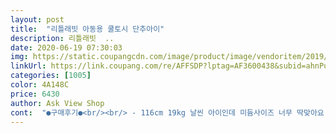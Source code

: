 ```yaml
---
layout: post 
title:  "리틀래빗 아동용 쿨토시 단추아이" 
description: 리틀래빗  ..
date: 2020-06-19 07:30:03 
img: https://static.coupangcdn.com/image/product/image/vendoritem/2019/03/21/3166390922/f2d0c888-5792-4861-9e8c-602ac63741d4.jpg 
linkUrl: https://link.coupang.com/re/AFFSDP?lptag=AF3600438&subid=ahnPublicAsk&pageKey=24138803&itemId=93975749&vendorItemId=3166390922&traceid=V0-113-7ac935be17287083 
categories: [1005] 
color: 4A148C 
price: 6430 
author: Ask View Shop 
cont:  "●구매후기●<br/><br/> - 116cm 19kg 날씬 아이인데 미듐사이즈 너무 딱맞아요.<br/> 신축성이 부족해서.<br/>.<br/> 더 큰 사이즈가 있었음 편히 착용할 수 있을텐데 아쉬워요<br/><br/> - 아이 어린이집에서 농장으로 견학가게되어서 급히 구입했어요.<br/> 로켓배송이라 필요한날 전날에 딱 맞춰 받을 수 있어서 좋았습니다.<br/><br/><br/> - 지퍼백 포장이 깔끔해요.<br/> 뜯는선이 없어서 가위로 잘랐습니다.<br/><br/><br/> - 하얀색에 미키그림이라 디자인이 이옷 저옷 무난하게 어울립니다.<br/><br/>31개월 아이에요 ㅋ s 사이즈 잘 맞아요 ㅋ 91cm 14.<br/>5키로에요 ㅋ<br/>딱 생각했던 대로의 제품<br/>마지막 사진은 제가 팔에 넣어봤는데 들어가다가 중간에서 안올라감... <br/>ㅋㅋㅋ 역시 아이꺼라 ㅋㅋ 어른들 쿨토시는 얇은데 두께감이 조금 있어요 ㅋ 두꺼워고 더울 정도는 아닌거같아요 ㅋ오른다 만큼 신축성이 뛰어나진 않는데 그래도 잘 맞고 좋아요 ㅋ 땀났을때 끼우면 잘 안들어갈듯 ㅋㅋㅋ 뽀송뽀송할 때 하니까 잘 들어가네요 ㅋ<br/>생각보다 짧아보여서 한 번 놀라고<br/>실제로 착용해보고 생각보가 길어서 두번 놀랐음.<br/><br/>탄력도 좋고 상태 아주 좋음<br/>" 
---
```

